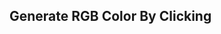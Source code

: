 <h2>Generate RGB Color By Clicking</h2>


<img src="https://i.ibb.co/wh3Mskv/screencapture-127-0-0-1-5500-2022-05-08-13-27-41.png" alt="">